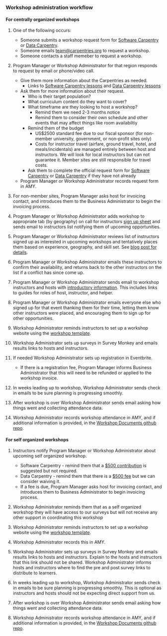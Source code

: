 ### Workshop administration workflow

#### For centrally organized workshops

1. One of the following occurs:
    * Someone submits a workshop request form for [Software Carpentry](https://software-carpentry.org/workshops/request/) or [Data Carpentry](http://www.datacarpentry.org/workshops-host/).
    * Someone emails team@carpentries.org to request a workshop.
    * Someone contacts a staff memeber to request a workshop.

1. Program Manager or Workshop Administrator for that region responds to request by email or phone/video call.
    * Give them more information about the Carpentries as needed.
        * Links to [Software Carpentry lessons](https://software-carpentry.org/lessons/) and [Data Carpentry lessons](http://www.datacarpentry.org/lessons/)
    * Ask them for more information about their request.
        * Who is their target population?
        * What curriculum content do they want to cover?
        * What timeframe are they looking to host a workshop?
            * Remind them we need 2-3 months notice
            * Remind them to consider their own schedule and other events that may affect things like room availabiltiy
        * Remind them of the budget
            * US$2500 standard fee due to our fiscal sponsor (for non-member university, government, or non-profit sites only)
            * Costs for instructor travel (airfare, ground travel, hotel, and meals/incidentals) are managed entirely between host and instructors. We will look for local instructors but can not guarantee it. Member sites are still responsible for travel costs.
        * Ask them to complete the official request form for [Software Carpentry](https://software-carpentry.org/workshops/request/) or [Data Carpentry](http://www.datacarpentry.org/workshops-host/) if they have not already 
    * Program Manager or Workshop Administrator records request form in AMY.

1. For non-member sites, Program Manager asks host for invoicing contact, and introduces them to the Business Administrator to begin the invoicing process.

1. Program Manager or Workshop Administrator adds workshop to appropriate tab (by geography) on call for instructors [sign up sheet](https://docs.google.com/spreadsheets/d/1gYmN7zn1dcrQTFGunsCq6Pqj82Hs2csoCL9hjt0o3uo/edit#gid=0) and sends email to instructors list notifying them of upcoming opportunities.

1. Program Manager or Workshop Administrator reviews list of instructors signed up as interested in upcoming workshops and tentatively places them based on experience, geography, and skill set. See [blog post for details](https://software-carpentry.org/blog/2018/01/assign-instructors.html).

1. Program Manager or Workshop Administrator emails these instructors to confirm their availability, and returns back to the other instructors on the list if a conflict has since come up.

1.  Program Manager or Workshop Administrator sends email to workshop instructors and hosts with [introductory information](email_templates.html#host-and-instructor-introductions).  This includes links to guides for roles of host, instructor, and helper.

1. Program Manager or Workshop Administrator emails everyone else who signed up for that event thanking them for their time, letting them know other instructors were placed, and encouraging them to sign up for other opportunities.

1. Workshop Administrator reminds instructors to set up a workshop website using the
[workshop template](https://github.com/swcarpentry/workshop-template).

1. Workshop Administrator sets up surveys in Survey Monkey and emails results links to hosts and instructors.

1. If needed Workshop Administrator sets up registration in Eventbrite. 
    * If there is a registration fee, Program Manager informs Business Administrator that this will need to be refunded or applied to the workshop invoice.

1.  In weeks leading up to workshop, Workshop Administrator sends check in emails to be sure planning is progressing smoothly.

1. After workshop is over Workshop Administrator sends email asking how things went and collecting attendance data.

1. Workshop Administrator records workshop attendance in AMY, and if additional information is provided, in the [Workshop Documents github repo](https://github.com/swcarpentry/workshop_documents).


#### For self organized workshops
 
1. Instructors notify Program Manager or Workshop Administrator about upcoming self organized workshop.
    * Software Carpentry - remind them that a [$500 contribution](https://software-carpentry.org/workshops/request/) is suggested but not required.
    * Data Carpentry - remind them that there is a [$500 fee](http://www.datacarpentry.org/workshops-host/) but we can consider waiving it. 
    * If a fee is due, Program Manager asks host for invoicing contact, and introduces them to Business Administrator to begin invoicing process.

1. Workshop Administrator reminds them that as a self organized workshop they will have access to our surveys but will not receive any other support in coordinating this workshop

1. Workshop Administrator reminds instructors to set up a workshop website using the
[workshop template](https://github.com/swcarpentry/workshop-template).

1. Workshop Administrator records this in AMY.

1. Workshop Administrator sets up surveys in Survey Monkey and emails results links to hosts and instructors. Explain to the hosts and instructors that this link should not be shared. Workshop Administrator informs hosts and instructors where to find the pre and post survey links to distribute to learners.

1. In weeks leading up to workshop, Workshop Administrator sends check in emails to be sure planning is progressing smoothly. This is optional as instructors and hosts should not be expecting direct support from us.

1. After workshop is over Workshop Administrator sends email asking how things went and collecting attendance data.

1. Workshop Administrator records workshop attendance in AMY, and if additional information is provided, in the [Workshop Documents github repo](https://github.com/swcarpentry/workshop_documents).
